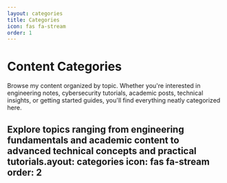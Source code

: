 ```yaml
---
layout: categories
title: Categories
icon: fas fa-stream
order: 1
---
```


# Content Categories

Browse my content organized by topic. Whether you're interested in engineering notes, cybersecurity tutorials, academic posts, technical insights, or getting started guides, you'll find everything neatly categorized here.

Explore topics ranging from engineering fundamentals and academic content to advanced technical concepts and practical tutorials.ayout: categories
icon: fas fa-stream
order: 2
---
